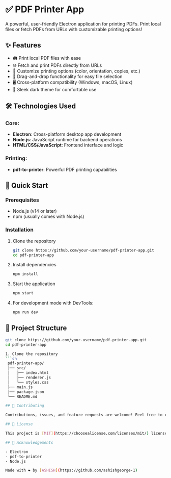 # ✅ PDF Printer App
   A powerful, user-friendly Electron application for printing PDFs. Print local 
   files or fetch PDFs from URLs with customizable printing options!

## ✨ Features
   - 🖨️ Print local PDF files with ease
   - 🌐 Fetch and print PDFs directly from URLs
   - 🎨 Customize printing options (color, orientation, copies, etc.)
   - 📱 Drag-and-drop functionality for easy file selection
   - 🖥️ Cross-platform compatibility (Windows, macOS, Linux)
   - 🌙 Sleek dark theme for comfortable use

## 🛠️ Technologies Used
### Core:
   - **Electron**: Cross-platform desktop app development
   - **Node.js**: JavaScript runtime for backend operations
   - **HTML/CSS/JavaScript**: Frontend interface and logic
### Printing:
   - **pdf-to-printer**: Powerful PDF printing capabilities

## 🚀 Quick Start
### Prerequisites
   - Node.js (v14 or later)
   - npm (usually comes with Node.js)
### Installation
1. Clone the repository
   ```sh
   git clone https://github.com/your-username/pdf-printer-app.git
   cd pdf-printer-app

2. Install dependencies
   ```sh
   npm install

3. Start the application
   ```sh
   npm start

4. For development mode with DevTools:
   ```sh
   npm run dev

## 📁 Project Structure
   ```sh
   git clone https://github.com/your-username/pdf-printer-app.git
   cd pdf-printer-app

1. Clone the repository
   ```sh
    pdf-printer-app/
    ├── src/
    │   ├── index.html
    │   ├── renderer.js
    │   └── styles.css
    ├── main.js
    ├── package.json
    └── README.md

## 🤝 Contributing

   Contributions, issues, and feature requests are welcome! Feel free to check [issues page]    (https://github.com/ashishgeorge-1/todo-app/issues).

## 📝 License

   This project is [MIT](https://choosealicense.com/licenses/mit/) licensed.

## 👏 Acknowledgements

  - Electron
  - pdf-to-printer
  - Node.js

Made with ❤️ by [ASHISH](https://github.com/ashishgeorge-1)
